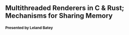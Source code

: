 
<style type="text/css">
#slides {
	text-align: center;
}
h2 {
	padding-top: 35vh;
}
</style>

## Multithreaded Renderers in C & Rust; Mechanisms for Sharing Memory

#### <small>Presented by Leland Batey </small> 
